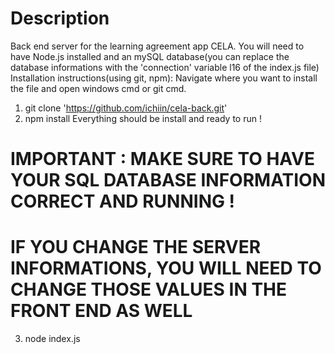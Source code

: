 # Description 

Back end server for the learning agreement app CELA.
You will need to have Node.js installed and an mySQL database(you can replace the database informations with the 'connection' variable l16 of the index.js file)
Installation instructions(using git, npm): 
Navigate where you want to install the file and open windows cmd or git cmd.
1. git clone 'https://github.com/ichiin/cela-back.git'
2. npm install
Everything should be install and ready to run ! 

# IMPORTANT : MAKE SURE TO HAVE YOUR SQL DATABASE INFORMATION CORRECT AND RUNNING !
# IF YOU CHANGE THE SERVER INFORMATIONS, YOU WILL NEED TO CHANGE THOSE VALUES IN THE FRONT END AS WELL

3. node index.js
